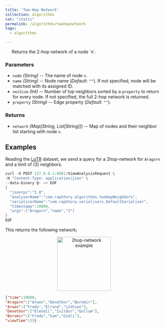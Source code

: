 ```yaml
---
title: 'Two-Hop Network'
collection: algorithms
cat: "static"
permalink: /algorithms/twohopnetwork
tags:
  - algorithms

---
```



<p style="margin-left: 1.5em;"> Returns the 2-hop network of a node `n`.</p>




### Parameters
* `node` _(String)_ -- The name of node `n`.
* `name` _(String)_ -- Node name (_Default: `""`_). If not specified, node will be matched with its assigned ID.
* `neiSize` _(Int)_ -- Number of top neighbors sorted by a `property` to return for every node. If not specified, the full 2-hop network is returned.
* `property` _(String)_ -- Edge property (_Default: `""`_).


### Returns
* `network` _(Map[String, List[String]])_ -- Map of nodes and their neighbor list starting with node `n`.

## Examples
Reading the [LoTR](/documentation/sprouter) dataset, we send a query for a 2hop-network for `Aragorn` and a limit of (3) neighbors.

```scala
curl -X POST 127.0.0.1:8081/ViewAnalysisRequest \
-H "Content-Type: application/json" \
--data-binary @- << EOF
{
  "jsonrpc":"2.0",
  "analyserName":"com.raphtory.algorithms.twoHopNeighbors",
  "serialiserName":"com.raphtory.serialisers.DefaultSerialiser",
  "timestamp":10000,
  "args":["Aragorn","name","3"]
}
EOF
```
This returns the following network;
<p align="center">
  <img src="../../images/2hop-ex.png" style="width: 18vw;" alt="2hop-network example"/>
</p>

 ```json
{"time":10000,
"Aragorn":["Arwen","Denethor","Boromir"],
"Arwen":["Frodo","Elrond","Lúthien"],
"Denethor":["Elendil","Isildur","Gollum"],
"Boromir":["Frodo","Sam","Gimli"],
"viewTime":55}
```